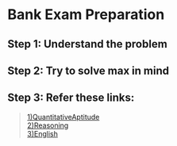 # Bank Exam Preparation
## Step 1: Understand the problem
## Step 2: Try to solve max in mind
## Step 3: Refer these links:
>[1)QuantitativeAptitude](./QuantitativeAptitude/)  
>[2)Reasoning](./Reasoning/)  
>[3)English](./English/)


